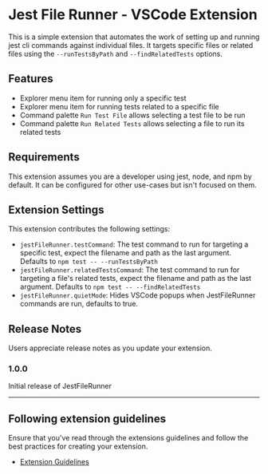 # Jest File Runner - VSCode Extension

This is a simple extension that automates the work of setting up and running jest cli commands against individual files. It targets specific files or related files using the `--runTestsByPath` and `--findRelatedTests` options.

## Features

- Explorer menu item for running only a specific test
- Explorer menu item for running tests related to a specific file
- Command palette `Run Test File` allows selecting a test file to be run
- Command palette `Run Related Tests` allows selecting a file to run its related tests

## Requirements

This extension assumes you are a developer using jest, node, and npm by default. It can be configured for other use-cases but isn't focused on them.

## Extension Settings


This extension contributes the following settings:

* `jestFileRunner.testCommand`: The test command to run for targeting a specific test, expect the filename and path as the last argument. Defaults to `npm test -- --runTestsByPath`
* `jestFileRunner.relatedTestsCommand`: The test command to run for targeting a file's related tests, expect the filename and path as the last argument. Defaults to `npm test -- --findRelatedTests`
* `jestFileRunner.quietMode`: Hides VSCode popups when JestFileRunner commands are run, defaults to true.

## Release Notes

Users appreciate release notes as you update your extension.

### 1.0.0

Initial release of JestFileRunner


---

## Following extension guidelines

Ensure that you've read through the extensions guidelines and follow the best practices for creating your extension.

* [Extension Guidelines](https://code.visualstudio.com/api/references/extension-guidelines)

